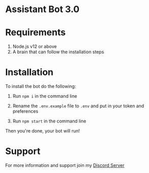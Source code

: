 # Assistant Bot 3.0

# Requirements
1. Node.js v12 or above
2. A brain that can follow the installation steps

# Installation
To install the bot do the following:

1. Run `npm i` in the command line

2. Rename the `.env.example` file to `.env` and put in your token and preferences

3. Run `npm start` in the command line

Then you're done, your bot will run!

# Support
For more information and support join my [Discord Server](https://discord.gg/RWn6Z9aVGj)
